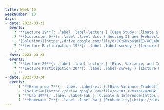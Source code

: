 ```yaml
---
title: Week 10
weekNumber: 10
days:
- date: 2023-03-21
  events:
    ? '**Lecture 19**{: .label .label-lecture } [Case Study: Climate & Physical Data](lecture/lec19)'
    ? '**Discussion 9**{: .label .label-disc } Housing II and Probability I [worksheet](https://drive.google.com/file/d/1z2OygetIoDNt0h7FJi28HOM8bkDfIVM4/view?usp=sharing), [factsheet](https://tinyurl.com/ccao-budget)' 
    : '[Solutions](https://drive.google.com/file/d/1CtGDxb6jmIID-XOL4D0F0Ku4zAGPLueD/view?usp=sharing)'
    ? '**Lecture Participation 19**{: .label .label-survey } [Lecture Participation 19](https://app.sli.do/event/bpyjkNu83pkcEvQ19GKuYQ/embed/polls/85b100e7-4e30-429c-8cca-ec6bcd8d079b)'
    : ''
- date: 2023-03-23
  events:
    ? '**Lecture 20**{: .label .label-lecture } [Bias, Variance, and Inference](lecture/lec20)'
    ? '**Lecture Participation 20**{: .label .label-survey } [Lecture Participation 20](https://app.sli.do/event/8CZTbwidXBs863gmrpP7dY/embed/polls/1ea97c3a-09e5-461c-b470-2403961357e5)'
    : ''
- date: 2023-03-24
  events:
      ? '**Exam prep 7**{: .label .label-vit } [Bias-Variance Tradeoff](https://drive.google.com/file/d/1fAbAkZ9ono8RHQw-KzmREcEwj9nAiKck/view?usp=sharing)'
      : '[Solution](https://drive.google.com/file/d/1K3_zvmaa4TEWZMOkII4CK9KctDlnTFA7/view?usp=sharing)'
      ? '**Lab 10**{: .label .label-lab } [Climate & Inference](https://data100.datahub.berkeley.edu/hub/user-redirect/git-pull?repo=https%3A%2F%2Fgithub.com%2FDS-100%2Fsp23&urlpath=lab%2Ftree%2Fsp23%2Flab%2Flab10%2Flab10.ipynb&branch=main) (due April 4)'
      ? '**Homework 7**{: .label .label-hw } [Probability](https://data100.datahub.berkeley.edu/hub/user-redirect/git-pull?repo=https%3A%2F%2Fgithub.com%2FDS-100%2Fsp23&urlpath=lab%2Ftree%2Fsp23%2Fhw%2Fhw07%2Fhw07.ipynb&branch=main) (due April 6)'
---
```

